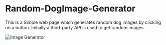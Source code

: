 # Random-DogImage-Generator

 
This Is a Simple web page which generates random dog images by clicking on a button. 
Initially a third-party API is used to get random images. 

![Image Generator](https://user-images.githubusercontent.com/78216691/185492730-d6c3106e-b765-40a6-880a-7db61082c125.png)


